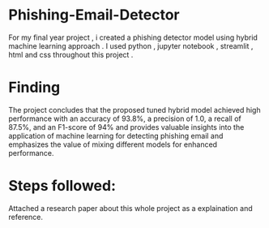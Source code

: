 # Phishing-Email-Detector
For my final year project , i created a phishing detector model using hybrid machine learning approach .
I used python , jupyter notebook , streamlit , html and css throughout this project . 

# Finding
The project concludes that the proposed tuned hybrid model achieved high performance with an accuracy of 93.8%, a precision of 1.0, a recall of 
87.5%, and an F1-score of 94% and provides valuable insights into the application of
machine learning for detecting phishing email and emphasizes the value of mixing different 
models for enhanced performance.

# Steps followed:
Attached a research paper about this whole project as a explaination and reference.
